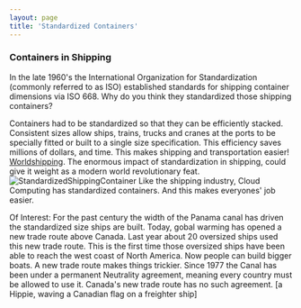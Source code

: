 ```yaml
---
layout: page
title: 'Standardized Containers'
---
```


### Containers in Shipping

In the late 1960's the International Organization for Standardization (commonly referred to as ISO) established standards for shipping container dimensions via ISO 668. Why do you think they standardized those shipping containers? 

Containers had to be standardized so that they can be efficiently stacked. Consistent sizes allow ships, trains, trucks and cranes at the ports to be specially fitted or built to a single size specification. This efficiency saves millions of dollars, and time. This makes shipping and transportation easier! [Worldshipping](https://www.worldshipping.org/about-the-industry/containers). The enormous impact of standardization in shipping, could give it weight as a modern world revolutionary feat. 
![StandardizedShippingContainer]({{site.baseurl}}/images/shipping.png) 
Like the shipping industry, Cloud Computing has standardized containers. And this makes everyones' job easier.  

Of Interest: For the past century the width of the Panama canal has driven the standardized size ships are built. Today, gobal warming has opened a new trade route above Canada. Last year about 20 oversized ships used this new trade route. This is the first time those oversized ships have been able to reach the west coast of North America. Now people can build bigger boats. A new trade route makes things trickier. Since 1977 the Canal has been under a permanent Neutrality agreement, meaning every country must be allowed to use it. Canada's new trade route has no such agreement. [a Hippie, waving a Canadian flag on a freighter ship]

